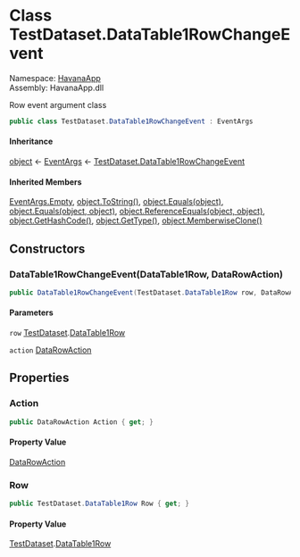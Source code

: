 # <a id="HavanaApp_TestDataset_DataTable1RowChangeEvent"></a> Class TestDataset.DataTable1RowChangeEvent

Namespace: [HavanaApp](HavanaApp.md)  
Assembly: HavanaApp.dll  

Row event argument class

```csharp
public class TestDataset.DataTable1RowChangeEvent : EventArgs
```

#### Inheritance

[object](https://learn.microsoft.com/dotnet/api/system.object) ← 
[EventArgs](https://learn.microsoft.com/dotnet/api/system.eventargs) ← 
[TestDataset.DataTable1RowChangeEvent](HavanaApp.TestDataset.DataTable1RowChangeEvent.md)

#### Inherited Members

[EventArgs.Empty](https://learn.microsoft.com/dotnet/api/system.eventargs.empty), 
[object.ToString\(\)](https://learn.microsoft.com/dotnet/api/system.object.tostring), 
[object.Equals\(object\)](https://learn.microsoft.com/dotnet/api/system.object.equals\#system\-object\-equals\(system\-object\)), 
[object.Equals\(object, object\)](https://learn.microsoft.com/dotnet/api/system.object.equals\#system\-object\-equals\(system\-object\-system\-object\)), 
[object.ReferenceEquals\(object, object\)](https://learn.microsoft.com/dotnet/api/system.object.referenceequals), 
[object.GetHashCode\(\)](https://learn.microsoft.com/dotnet/api/system.object.gethashcode), 
[object.GetType\(\)](https://learn.microsoft.com/dotnet/api/system.object.gettype), 
[object.MemberwiseClone\(\)](https://learn.microsoft.com/dotnet/api/system.object.memberwiseclone)

## Constructors

### <a id="HavanaApp_TestDataset_DataTable1RowChangeEvent__ctor_HavanaApp_TestDataset_DataTable1Row_System_Data_DataRowAction_"></a> DataTable1RowChangeEvent\(DataTable1Row, DataRowAction\)

```csharp
public DataTable1RowChangeEvent(TestDataset.DataTable1Row row, DataRowAction action)
```

#### Parameters

`row` [TestDataset](HavanaApp.TestDataset.md).[DataTable1Row](HavanaApp.TestDataset.DataTable1Row.md)

`action` [DataRowAction](https://learn.microsoft.com/dotnet/api/system.data.datarowaction)

## Properties

### <a id="HavanaApp_TestDataset_DataTable1RowChangeEvent_Action"></a> Action

```csharp
public DataRowAction Action { get; }
```

#### Property Value

 [DataRowAction](https://learn.microsoft.com/dotnet/api/system.data.datarowaction)

### <a id="HavanaApp_TestDataset_DataTable1RowChangeEvent_Row"></a> Row

```csharp
public TestDataset.DataTable1Row Row { get; }
```

#### Property Value

 [TestDataset](HavanaApp.TestDataset.md).[DataTable1Row](HavanaApp.TestDataset.DataTable1Row.md)

